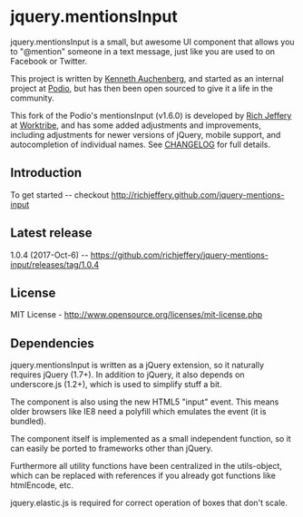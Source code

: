 jquery.mentionsInput
=================
jquery.mentionsInput is a small, but awesome UI component that allows you to "@mention" someone in a text message, just like you are used to on Facebook or Twitter.

This project is written by [Kenneth Auchenberg](http://kenneth.io), and started as an internal project at [Podio](http://podio.com), but has then been open sourced to give it a life in the community.

This fork of the Podio's mentionsInput (v1.6.0) is developed by [Rich Jeffery](http://github.com/richjeffery) at [Worktribe](http://worktribe.com), and has some added adjustments and improvements, including adjustments for newer versions of jQuery, mobile support, and autocompletion of individual names. See [CHANGELOG](https://github.com/richjeffery/jquery-mentions-input/blob/master/CHANGELOG.md) for full details.

## Introduction
To get started -- checkout http://richjeffery.github.com/jquery-mentions-input

## Latest release

1.0.4 (2017-Oct-6) -- https://github.com/richjeffery/jquery-mentions-input/releases/tag/1.0.4

## License

MIT License - http://www.opensource.org/licenses/mit-license.php

## Dependencies

jquery.mentionsInput is written as a jQuery extension, so it naturally requires jQuery (1.7+). In addition to jQuery, it also depends on underscore.js (1.2+), which is used to simplify stuff a bit.

The component is also using the new HTML5 "input" event. This means older browsers like IE8 need a polyfill which emulates the event (it is bundled).

The component itself is implemented as a small independent function, so it can easily be ported to frameworks other than jQuery.

Furthermore all utility functions have been centralized in the utils-object, which can be replaced with references if you already got functions like htmlEncode, etc.

jquery.elastic.js is required for correct operation of boxes that don't scale.

